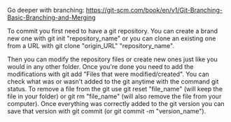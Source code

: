 Go deeper with branching: https://git-scm.com/book/en/v1/Git-Branching-Basic-Branching-and-Merging

To commit you first need to have a git repository.
You can create a brand new one with git init "repository_name" or you can clone an existing one from a URL with git clone "origin_URL" "repository_name".

Then you can modify the repository files or create new ones just like you would in any other folder. Once you're done you need to add the modifications with git add "Files that were modified/created".
You can check what was or wasn't added to the git anytime with the command git status. To remove a file from the git use git reset "file_name" (will keep the file in your folder) or git rm "file_name" (will also remove the file from your computer).
Once everything was correctly added to the git version you can save that version with git commit (or git commit -m "version_name").
